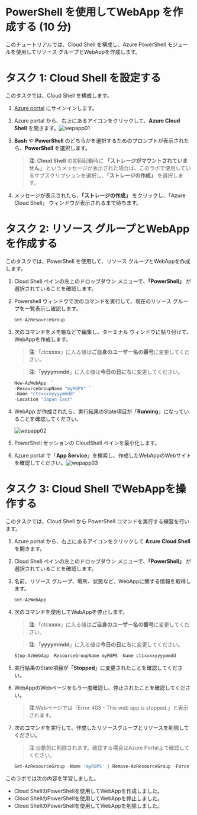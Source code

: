 
# PowerShell を使用してWebApp を作成する (10 分)

このチュートリアルでは、Cloud Shell を構成し、Azure PowerShell モジュールを使用してリソース グループとWebAppを作成します。

# タスク 1: Cloud Shell を設定する 

このタスクでは、Cloud Shell を構成します。 

1. [Azure portal](https://portal.azure.com) にサインインします。 

2. Azure portal から、右上にあるアイコンをクリックして、**Azure Cloud Shell** を開きます。![wepapp01](C:\Users\CTCT\Documents\GitHub\Introduction-to-Azure-Cloud-Shell\LabManual\media\wepapp01.png)

    

3. **Bash** や **PowerShell** のどちらかを選択するためのプロンプトが表示されたら、**PowerShell** を選択します。

   > **注**: **Cloud Shell** の初回起動時に **「ストレージがマウントされていません」** というメッセージが表示された場合は、このラボで使用しているサブスクリプションを選択し、**「ストレージの作成」** を選択します。

4. メッセージが表示されたら、**「ストレージの作成」** をクリックし、「Azure Cloud Shell」 ウィンドウが表示されるまで待ちます。

# タスク 2: リソース グループとWebAppを作成する

このタスクでは、PowerShell を使用して、リソース グループとWebAppを作成します。  

1. Cloud Shell ペインの左上のドロップダウン メニューで、**「PowerShell」** が選択されていることを確認します。

2. Powershell ウィンドウで次のコマンドを実行して、現在のリソース グループを一覧表示し確認します。

   ```PowerShell
   Get-AzResourceGroup
   ```

3. 次のコマンドをメモ帳などで編集し、ターミナル ウィンドウに貼り付けて、WebAppを作成します。 

   > **注**:「ctc**xxxx**」に入る値は**ご自身のユーザー名の番号**に変更してください。

   > **注**:「**yyyymmdd**」に入る値は**今日の日にち**に変更してください。

   ```PowerShell
   New-AzWebApp　`
   -ResourceGroupName "myRGPS" `
   -Name "ctcxxxxyyyymmdd" `
   -Location "Japan East"
   ```

4. WebApp が作成されたら、実行結果のState項目が「**Running**」になっていることを確認してください。

   ![wepapp02](C:\Users\CTCT\Documents\GitHub\Introduction-to-Azure-Cloud-Shell\LabManual\media\wepapp02.png)

   

5. PowerShell セッションの CloudShell ペインを最小化します。

6. Azure portal で「**App Service**」を検索し、作成したWebAppのWebサイトを確認してください。![wepapp03](C:\Users\CTCT\Documents\GitHub\Introduction-to-Azure-Cloud-Shell\LabManual\media\wepapp03.png)

    

# タスク 3: Cloud Shell でWebAppを操作する

このタスクでは、Cloud Shell から PowerShell コマンドを実行する練習を行います。 

1. Azure portal から、右上にあるアイコンをクリックして **Azure Cloud Shell** を開きます。

2. Cloud Shell ペインの左上のドロップダウン メニューで、**「PowerShell」** が選択されていることを確認します。

3. 名前、リソース グループ、場所、状態など、WebAppに関する情報を取得します。

   ```PowerShell
   Get-AzWebApp
   ```

4. 次のコマンドを使用してWebAppを停止します。 

   > **注**:「ctc**xxxx**」に入る値は**ご自身のユーザー名の番号**に変更してください。

   > **注**:「**yyyymmdd**」に入る値は**今日の日にち**に変更してください。

   ```PowerShell
   Stop-AzWebApp -ResourceGroupName myRGPS -Name ctcxxxxyyyymmdd
   ```

5. 実行結果のState項目が「**Stopped**」に変更されたことを確認してください。

6. WebAppのWebページをもう一度確認し、停止されたことを確認してください。

   > **注**:Webページでは「Error 403 - This web app is stopped.」と表示されます。

7. 次のコマンドを実行して、作成したリソースグループとリソースを削除してください。

   > 注:自動的に削除されます。確認する場合はAzure Portal上で確認してください。

   ```PowerShell
   Get-AzResourceGroup -Name 'myRGPS' | Remove-AzResourceGroup -Force -AsJob
   ```

   

このラボでは次の内容を学習しました。

- Cloud ShellのPowerShellを使用してWebAppを作成しました。
- Cloud ShellのPowerShellを使用してWebAppを停止しました。
- Cloud ShellのPowerShellを使用してWebAppを削除しました。











